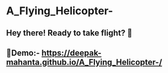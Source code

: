 # A_Flying_Helicopter-
## Hey there! Ready to take flight? 🚁 
## 🚀Demo:-  https://deepak-mahanta.github.io/A_Flying_Helicopter-/
